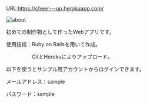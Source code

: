 
URL:https://cheer---up.herokuapp.com/

![about](https://user-images.githubusercontent.com/50855737/59662038-13f7f180-91e7-11e9-960f-5fa260432ffe.png)

初めての制作物として作ったWebアプリです。

使用技術：Ruby on Railsを用いて作成。

　　　　　GitとHerokuによりアップロード。
     
     
          
以下を使うとサンプル用アカウントからログインできます。

メールアドレス：sample

パスワード：sample


